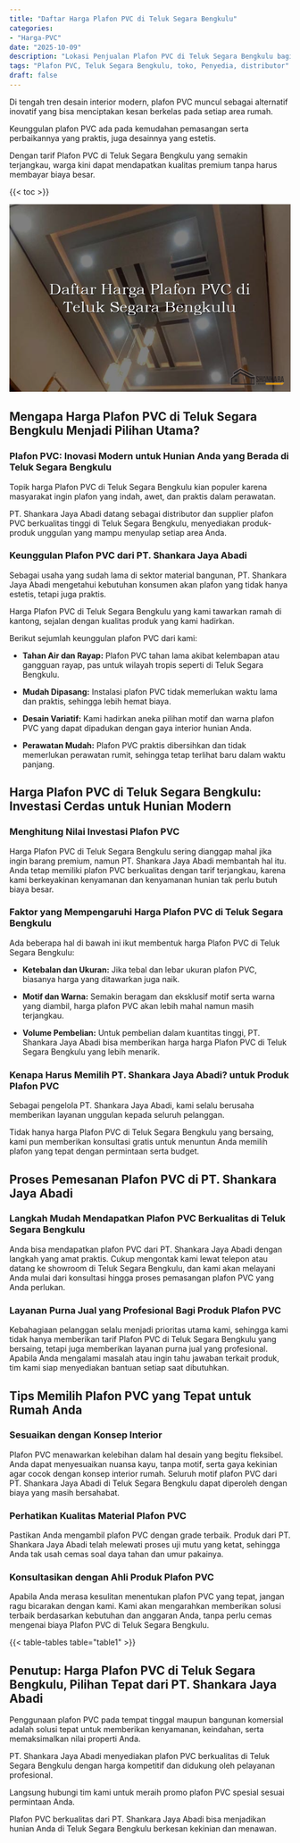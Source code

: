 ```yaml
---
title: "Daftar Harga Plafon PVC di Teluk Segara Bengkulu"
categories: 
- "Harga-PVC"
date: "2025-10-09"
description: "Lokasi Penjualan Plafon PVC di Teluk Segara Bengkulu bagi hunian, office, dan ritel. Material unggulan, beragam motif, warna elegan, beserta jasa penempatan dikerjakan oleh tenaga ahli berpengalaman dan jaminan resmi!|Servis distribusi Plafon PVC di Teluk Segara Bengkulu bagi kebutuhan rumah, kantor, atau toko, beserta panel terbaik dan penempatan oleh tim profesional dan kepastian resmi.|Pilihan Plafon PVC di Teluk Segara Bengkulu yang terpercaya bagi rumah, office, dan toko, dengan material berkualitas dan penempatan dikerjakan oleh teknisi ahli serta garansi resmi.|Penyediaan Plafon PVC di Teluk Segara Bengkulu bagi tempat tinggal, office, serta gerai, dengan panel unggulan dan instalasi ditangani oleh tenaga ahli ahli, disertai beserta kepastian resmi.}"
tags: "Plafon PVC, Teluk Segara Bengkulu, toko, Penyedia, distributor"
draft: false
---
```


Di tengah tren desain interior modern, plafon PVC muncul sebagai alternatif inovatif yang bisa menciptakan kesan berkelas pada setiap area rumah.

Keunggulan plafon PVC ada pada kemudahan pemasangan serta perbaikannya yang praktis, juga desainnya yang estetis.

Dengan tarif Plafon PVC di Teluk Segara Bengkulu yang semakin terjangkau, warga kini dapat mendapatkan kualitas premium tanpa harus membayar biaya besar.

{{< toc >}}

![Daftar Harga Plafon PVC di Teluk Segara Bengkulu](/images/Harga-PVC/Daftar-Harga-Plafon-PVC-di-Teluk-Segara-Bengkulu.png)


## Mengapa Harga Plafon PVC di Teluk Segara Bengkulu Menjadi Pilihan Utama?

### Plafon PVC: Inovasi Modern untuk Hunian Anda yang Berada di Teluk Segara Bengkulu

Topik harga Plafon PVC di Teluk Segara Bengkulu kian populer karena masyarakat ingin plafon yang indah, awet, dan praktis dalam perawatan.

PT. Shankara Jaya Abadi datang sebagai distributor dan supplier plafon PVC berkualitas tinggi di Teluk Segara Bengkulu, menyediakan produk-produk unggulan yang mampu menyulap setiap area Anda.

### Keunggulan Plafon PVC dari PT. Shankara Jaya Abadi

Sebagai usaha yang sudah lama di sektor material bangunan, PT. Shankara Jaya Abadi mengetahui kebutuhan konsumen akan plafon yang tidak hanya estetis, tetapi juga praktis.

Harga Plafon PVC di Teluk Segara Bengkulu yang kami tawarkan ramah di kantong, sejalan dengan kualitas produk yang kami hadirkan.

Berikut sejumlah keunggulan plafon PVC dari kami:

- **Tahan Air dan Rayap:** Plafon PVC tahan lama akibat kelembapan atau gangguan rayap, pas untuk wilayah tropis seperti di Teluk Segara Bengkulu.

- **Mudah Dipasang:** Instalasi plafon PVC tidak memerlukan waktu lama dan praktis, sehingga lebih hemat biaya.

- **Desain Variatif:** Kami hadirkan aneka pilihan motif dan warna plafon PVC yang dapat dipadukan dengan gaya interior hunian Anda.

- **Perawatan Mudah:** Plafon PVC praktis dibersihkan dan tidak memerlukan perawatan rumit, sehingga tetap terlihat baru dalam waktu panjang.

## Harga Plafon PVC di Teluk Segara Bengkulu: Investasi Cerdas untuk Hunian Modern

### Menghitung Nilai Investasi Plafon PVC

Harga Plafon PVC di Teluk Segara Bengkulu sering dianggap mahal jika ingin barang premium, namun PT. Shankara Jaya Abadi membantah hal itu. Anda tetap memiliki plafon PVC berkualitas dengan tarif terjangkau, karena kami berkeyakinan kenyamanan dan kenyamanan hunian tak perlu butuh biaya besar.

### Faktor yang Mempengaruhi Harga Plafon PVC di Teluk Segara Bengkulu

Ada beberapa hal di bawah ini ikut membentuk harga Plafon PVC di Teluk Segara Bengkulu:

- **Ketebalan dan Ukuran:** Jika tebal dan lebar ukuran plafon PVC, biasanya harga yang ditawarkan juga naik.

- **Motif dan Warna:** Semakin beragam dan eksklusif motif serta warna yang diambil, harga plafon PVC akan lebih mahal namun masih terjangkau.

- **Volume Pembelian:** Untuk pembelian dalam kuantitas tinggi, PT. Shankara Jaya Abadi bisa memberikan harga harga Plafon PVC di Teluk Segara Bengkulu yang lebih menarik.

### Kenapa Harus Memilih PT. Shankara Jaya Abadi? untuk Produk Plafon PVC

Sebagai pengelola PT. Shankara Jaya Abadi, kami selalu berusaha memberikan layanan unggulan kepada seluruh pelanggan.

Tidak hanya harga Plafon PVC di Teluk Segara Bengkulu yang bersaing, kami pun memberikan konsultasi gratis untuk menuntun Anda memilih plafon yang tepat dengan permintaan serta budget.

## Proses Pemesanan Plafon PVC di PT. Shankara Jaya Abadi

### Langkah Mudah Mendapatkan Plafon PVC Berkualitas di Teluk Segara Bengkulu

Anda bisa mendapatkan plafon PVC dari PT. Shankara Jaya Abadi dengan langkah yang amat praktis. Cukup mengontak kami lewat telepon atau datang ke showroom di Teluk Segara Bengkulu, dan kami akan melayani Anda mulai dari konsultasi hingga proses pemasangan plafon PVC yang Anda perlukan.

### Layanan Purna Jual yang Profesional Bagi Produk Plafon PVC

Kebahagiaan pelanggan selalu menjadi prioritas utama kami, sehingga kami tidak hanya memberikan tarif Plafon PVC di Teluk Segara Bengkulu yang bersaing, tetapi juga memberikan layanan purna jual yang profesional. Apabila Anda mengalami masalah atau ingin tahu jawaban terkait produk, tim kami siap menyediakan bantuan setiap saat dibutuhkan.

## Tips Memilih Plafon PVC yang Tepat untuk Rumah Anda

### Sesuaikan dengan Konsep Interior

Plafon PVC menawarkan kelebihan dalam hal desain yang begitu fleksibel. Anda dapat menyesuaikan nuansa kayu, tanpa motif, serta gaya kekinian agar cocok dengan konsep interior rumah. Seluruh motif plafon PVC dari PT. Shankara Jaya Abadi di Teluk Segara Bengkulu dapat diperoleh dengan biaya yang masih bersahabat.

### Perhatikan Kualitas Material Plafon PVC

Pastikan Anda mengambil plafon PVC dengan grade terbaik. Produk dari PT. Shankara Jaya Abadi telah melewati proses uji mutu yang ketat, sehingga Anda tak usah cemas soal daya tahan dan umur pakainya.

### Konsultasikan dengan Ahli Produk Plafon PVC

Apabila Anda merasa kesulitan menentukan plafon PVC yang tepat, jangan ragu bicarakan dengan kami. Kami akan mengarahkan memberikan solusi terbaik berdasarkan kebutuhan dan anggaran Anda, tanpa perlu cemas mengenai biaya Plafon PVC di Teluk Segara Bengkulu.

{{< table-tables table="table1" >}}

## Penutup: Harga Plafon PVC di Teluk Segara Bengkulu, Pilihan Tepat dari PT. Shankara Jaya Abadi

Penggunaan plafon PVC pada tempat tinggal maupun bangunan komersial adalah solusi tepat untuk memberikan kenyamanan, keindahan, serta memaksimalkan nilai properti Anda.

PT. Shankara Jaya Abadi menyediakan plafon PVC berkualitas di Teluk Segara Bengkulu dengan harga kompetitif dan didukung oleh pelayanan profesional.

Langsung hubungi tim kami untuk meraih promo plafon PVC spesial sesuai permintaan Anda.

Plafon PVC berkualitas dari PT. Shankara Jaya Abadi bisa menjadikan hunian Anda di Teluk Segara Bengkulu berkesan kekinian dan menawan.